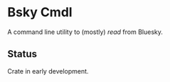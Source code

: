 # Bsky Cmdl

A command line utility to (mostly) *read* from Bluesky.

## Status

Crate in early development.
